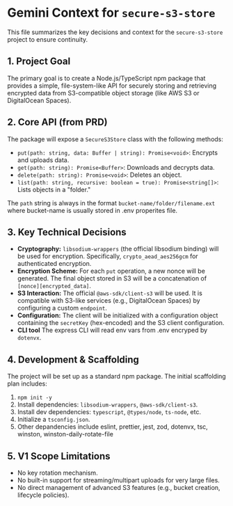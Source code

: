 # Gemini Context for `secure-s3-store`

This file summarizes the key decisions and context for the `secure-s3-store` project to ensure continuity.

## 1. Project Goal

The primary goal is to create a Node.js/TypeScript npm package that provides a simple, file-system-like API for securely storing and retrieving encrypted data from S3-compatible object storage (like AWS S3 or DigitalOcean Spaces).  

## 2. Core API (from PRD)

The package will expose a `SecureS3Store` class with the following methods:

*   `put(path: string, data: Buffer | string): Promise<void>`: Encrypts and uploads data.
*   `get(path: string): Promise<Buffer>`: Downloads and decrypts data.
*   `delete(path: string): Promise<void>`: Deletes an object.
*   `list(path: string, recursive: boolean = true): Promise<string[]>`: Lists objects in a "folder."

The `path` string is always in the format `bucket-name/folder/filename.ext` where bucket-name is usually stored in .env properites file.

## 3. Key Technical Decisions

*   **Cryptography:** `libsodium-wrappers` (the official libsodium binding) will be used for encryption. Specifically, `crypto_aead_aes256gcm` for authenticated encryption.
*   **Encryption Scheme:** For each `put` operation, a new nonce will be generated. The final object stored in S3 will be a concatenation of `[nonce][encrypted_data]`.
*   **S3 Interaction:** The official `@aws-sdk/client-s3` will be used. It is compatible with S3-like services (e.g., DigitalOcean Spaces) by configuring a custom `endpoint`.
*   **Configuration:** The client will be initialized with a configuration object containing the `secretKey` (hex-encoded) and the S3 client configuration.
*   **CLI tool** The express CLI will read env vars from .env encryped by `dotenvx`.

## 4. Development & Scaffolding

The project will be set up as a standard npm package. The initial scaffolding plan includes:

1.  `npm init -y`
2.  Install dependencies: `libsodium-wrappers`, `@aws-sdk/client-s3`.
3.  Install dev dependencies: `typescript`, `@types/node`, `ts-node`, etc.
4.  Initialize a `tsconfig.json`.
5.  Other depandencies include eslint, prettier, jest, zod, dotenvx, tsc, winston, winston-daily-rotate-file

## 5. V1 Scope Limitations

*   No key rotation mechanism.
*   No built-in support for streaming/multipart uploads for very large files.
*   No direct management of advanced S3 features (e.g., bucket creation, lifecycle policies).
